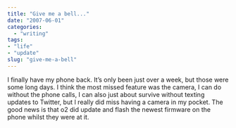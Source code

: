 ```yaml
---
title: "Give me a bell..."
date: "2007-06-01"
categories: 
  - "writing"
tags:
- "life"
- "update"
slug: "give-me-a-bell"
---
```


I finally have my phone back. It’s only been just over a week, but those were some long days. I think the most missed feature was the camera, I can do without the phone calls, I can also just about survive without texting updates to Twitter, but I really did miss having a camera in my pocket. The good news is that o2 did update and flash the newest firmware on the phone whilst they were at it.
